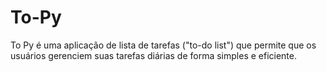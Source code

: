 # To-Py
To Py é uma aplicação de lista de tarefas ("to-do list") que permite que os usuários gerenciem suas tarefas diárias de forma simples e eficiente.
